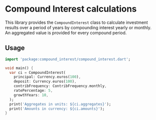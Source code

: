 # Compound Interest calculations

This library provides the `CompoundInterest` class to calculate investment results
over a period of years by compounding interest yearly or monthly. An aggregated
value is provided for every compound period.

## Usage

```dart
import 'package:compound_interest/compound_interest.dart';

void main() {
  var ci = CompoundInterest(
    principal: Currency.euros(100),
    deposit: Currency.euros(100),
    contribFrequency: ContribFrequency.monthly,
    ratePercentage: 5,
    growthYears: 10,
  );
  print('Aggregates in units: ${ci.aggregates}');
  print('Amounts in currency: ${ci.amounts}');
}
```
